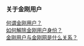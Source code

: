 ### 关于金刚用户
[何谓金刚用户？](https://a2zitpro.github.io/web/金剛用户)<br>
[如何解除金刚用户身份？](https://a2zitpro.github.io/web/如何解除金刚用户身份)<br>
[金刚用户与金刚网是什么关系？](https://a2zitpro.github.io/web/金刚用户与金刚网的关系)<br>
